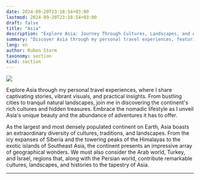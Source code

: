 ```yaml
---
date: 2024-09-20T23:18:54+03:00
lastmod: 2024-09-20T23:18:54+03:00
draft: false
title: "Asia"
description: "Explore Asia: Journey Through Cultures, Landscapes, and Adventures!"
summary: "Discover Asia through my personal travel experiences, featuring captivating stories, vibrant visuals, and practical insights. From lively cities to tranquil landscapes, join me in exploring the continent’s diverse cultures and hidden gems, embracing the nomadic lifestyle along the way."
lang: en
author: Ruben Storm
taxonomy: section
kind: section
---
```

![][HeaderImage]

Explore Asia through my personal travel experiences, where I share captivating stories, vibrant visuals, and practical insights. From bustling cities to tranquil natural landscapes, join me in discovering the continent's rich cultures and hidden treasures. Embrace the nomadic lifestyle as I unveil Asia's unique beauty and the abundance of adventures it has to offer.

As the largest and most densely populated continent on Earth, Asia boasts an extraordinary diversity of cultures, traditions, and landscapes. From the icy expanses of Siberia and the towering peaks of the Himalayas to the exotic islands of Southeast Asia, the continent presents an impressive array of geographical wonders. We must also consider the Arab world, Turkey, and Israel, regions that, along with the Persian world, contribute remarkable cultures, landscapes, and histories to the tapestry of Asia.

---


[HeaderImage]: /images/header-travel-asia.webp
